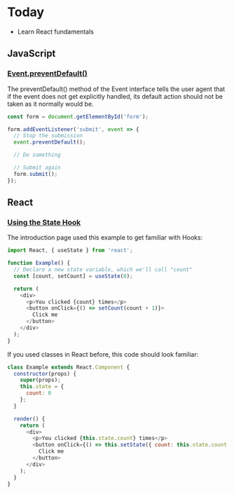 # Today

- Learn React fundamentals

## JavaScript

### [Event.preventDefault()](https://developer.mozilla.org/en-US/docs/Web/API/Event/preventDefault)

The preventDefault() method of the Event interface tells the user agent that if the event does not get explicitly handled, its default action should not be taken as it normally would be.

``` javascript
const form = document.getElementById('form');

form.addEventListener('submit', event => {
  // Stop the submission
  event.preventDefault();

  // Do something

  // Submit again
  form.submit();
});
```

## React

### [Using the State Hook](https://reactjs.org/docs/hooks-state.html)

The introduction page used this example to get familiar with Hooks:

``` javascript
import React, { useState } from 'react';

function Example() {
  // Declare a new state variable, which we'll call "count"
  const [count, setCount] = useState(0);

  return (
    <div>
      <p>You clicked {count} times</p>
      <button onClick={() => setCount(count + 1)}>
        Click me
      </button>
    </div>
  );
}
```

If you used classes in React before, this code should look familiar:

``` javascript
class Example extends React.Component {
  constructor(props) {
    super(props);
    this.state = {
      count: 0
    };
  }

  render() {
    return (
      <div>
        <p>You clicked {this.state.count} times</p>
        <button onClick={() => this.setState({ count: this.state.count + 1 })}>
          Click me
        </button>
      </div>
    );
  }
}
```
